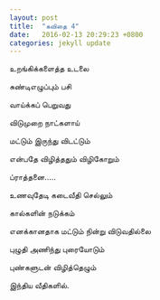 ```yaml
---
layout: post
title:  "கவிதை 4"
date:   2016-02-13 20:29:23 +0800
categories: jekyll update
---
```

உறங்கிக்களைத்த உடலை 

சுண்டிஎழுப்பும் பசி

வாய்க்கப் பெறுவது

விடுமுறை நாட்களாய்

மட்டும் இருந்து விடட்டும் 

என்பதே விழித்ததும் விழிகாேறும்

ப்ராத்தனை.....

உணவுதேடி கடைவீதி செல்லும்

கால்களின் நடுக்கம்

எனக்கானதாக மட்டும் நின்று விடுவதில்லை

புழுதி அணிந்து புரையாேடும்

புண்களுடன் விழித்தெழும்

இந்திய வீதிகளில்.